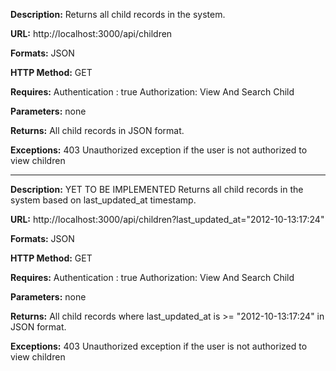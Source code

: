 **Description:**
Returns all child records in the system.

**URL:**
http://localhost:3000/api/children

**Formats:**
JSON

**HTTP Method:**
GET

**Requires:**
 Authentication : true
 Authorization: View And Search Child

**Parameters:**
none

**Returns:**
All child records in JSON format.

**Exceptions:**
403 Unauthorized exception if the user is not authorized to view children

***

**Description:**
YET TO BE IMPLEMENTED Returns all child records in the system based on last_updated_at timestamp.

**URL:**
http://localhost:3000/api/children?last_updated_at="2012-10-13:17:24"

**Formats:**
JSON

**HTTP Method:**
GET

**Requires:**
 Authentication : true
 Authorization: View And Search Child

**Parameters:**
none

**Returns:**
All child records where last_updated_at is >= "2012-10-13:17:24" in JSON format.

**Exceptions:**
403 Unauthorized exception if the user is not authorized to view children
